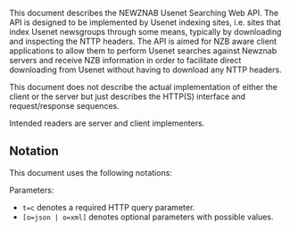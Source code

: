 This document describes the NEWZNAB Usenet Searching Web API. The API is
designed to be implemented by Usenet indexing sites, i.e. sites that index
Usenet newsgroups through some means, typically by downloading and inspecting
the NTTP headers. The API is aimed for NZB aware client applications  to allow
them to perform Usenet searches against Newznab servers and receive NZB
information in order to facilitate direct downloading from Usenet without
having to download any NTTP headers.

This document does not describe the actual implementation of either the client
or the server but just describes the HTTP(S) interface and request/response
sequences.

Intended readers are server and client implementers.

Notation
--------
    
This document uses the following notations:

Parameters:

* ``t=c`` denotes a required HTTP query parameter.
* ``[o=json | o=xml]`` denotes optional parameters with possible values.
